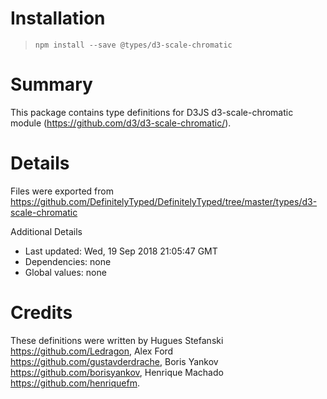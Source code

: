 # Installation
> `npm install --save @types/d3-scale-chromatic`

# Summary
This package contains type definitions for D3JS d3-scale-chromatic module (https://github.com/d3/d3-scale-chromatic/).

# Details
Files were exported from https://github.com/DefinitelyTyped/DefinitelyTyped/tree/master/types/d3-scale-chromatic

Additional Details
 * Last updated: Wed, 19 Sep 2018 21:05:47 GMT
 * Dependencies: none
 * Global values: none

# Credits
These definitions were written by Hugues Stefanski <https://github.com/Ledragon>, Alex Ford <https://github.com/gustavderdrache>, Boris Yankov <https://github.com/borisyankov>, Henrique Machado <https://github.com/henriquefm>.
